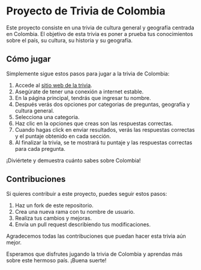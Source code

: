 # Proyecto de Trivia de Colombia

Este proyecto consiste en una trivia de cultura general y geografía centrada en Colombia. El objetivo de esta trivia es poner a prueba tus conocimientos sobre el país, su cultura, su historia y su geografía.

## Cómo jugar

Simplemente sigue estos pasos para jugar a la trivia de Colombia:

1. Accede al [sitio web de la trivia](https://paolandre.github.io/DEV007-trivia/).
2. Asegúrate de tener una conexión a internet estable.
3. En la página principal, tendrás que ingresar tu nombre.
4. Después verás dos opciones por categorias de preguntas, geografía y cultura general.
5. Selecciona una categoria. 
6. Haz clic en la opciones que creas son las respuestas correctas.
7. Cuando hagas click en enviar resultados, verás las respuestas correctas y el puntaje obtenido en cada sección. 
8. Al finalizar la trivia, se te mostrará tu puntaje y las respuestas correctas para cada pregunta.

¡Diviértete y demuestra cuánto sabes sobre Colombia!

## Contribuciones

Si quieres contribuir a este proyecto, puedes seguir estos pasos:

1. Haz un fork de este repositorio.
2. Crea una nueva rama con tu nombre de usuario.
3. Realiza tus cambios y mejoras.
4. Envía un pull request describiendo tus modificaciones.

Agradecemos todas las contribuciones que puedan hacer esta trivia aún mejor.

Esperamos que disfrutes jugando la trivia de Colombia y aprendas más sobre este hermoso país. ¡Buena suerte!
